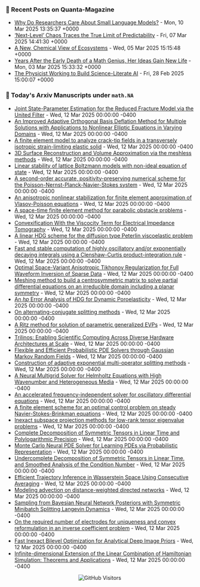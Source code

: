 ### 📝 Recent Posts on Quanta-Magazine
<!-- quanta starts -->
* <a href="https://www.quantamagazine.org/why-do-researchers-care-about-small-language-models-20250310/">Why Do Researchers Care About Small Language Models?</a> - Mon, 10 Mar 2025 13:35:37 +0000
* <a href="https://www.quantamagazine.org/next-level-chaos-traces-the-true-limit-of-predictability-20250307/">‘Next-Level’ Chaos Traces the True Limit of Predictability</a> - Fri, 07 Mar 2025 14:41:30 +0000
* <a href="https://www.quantamagazine.org/a-new-chemical-view-of-ecosystems-20250305/">A New, Chemical View of Ecosystems</a> - Wed, 05 Mar 2025 15:15:48 +0000
* <a href="https://www.quantamagazine.org/years-after-the-early-death-of-a-math-genius-her-ideas-gain-new-life-20250303/">Years After the Early Death of a Math Genius, Her Ideas Gain New Life</a> - Mon, 03 Mar 2025 15:33:32 +0000
* <a href="https://www.quantamagazine.org/the-physicist-working-to-build-science-literate-ai-20250228/">The Physicist Working to Build Science-Literate AI</a> - Fri, 28 Feb 2025 15:00:07 +0000
<!-- quanta ends -->


### 📝 Today's Arxiv Manuscripts under ``math.NA``
<!-- arxiv-math-na starts -->
* <a href="https://arxiv.org/abs/2503.07617">Joint State-Parameter Estimation for the Reduced Fracture Model via the United Filter</a> - Wed, 12 Mar 2025 00:00:00 -0400
* <a href="https://arxiv.org/abs/2503.07624">An Improved Adaptive Orthogonal Basis Deflation Method for Multiple Solutions with Applications to Nonlinear Elliptic Equations in Varying Domains</a> - Wed, 12 Mar 2025 00:00:00 -0400
* <a href="https://arxiv.org/abs/2503.07628">A finite element model to analyze crack-tip fields in a transversely isotropic strain-limiting elastic solid</a> - Wed, 12 Mar 2025 00:00:00 -0400
* <a href="https://arxiv.org/abs/2503.07644">3D Surface Reconstruction and Volume Approximation via the meshless methods</a> - Wed, 12 Mar 2025 00:00:00 -0400
* <a href="https://arxiv.org/abs/2503.07646">Linear stability of lattice Boltzmann models with non-ideal equation of state</a> - Wed, 12 Mar 2025 00:00:00 -0400
* <a href="https://arxiv.org/abs/2503.07692">A second-order accurate, positivity-preserving numerical scheme for the Poisson-Nernst-Planck-Navier-Stokes system</a> - Wed, 12 Mar 2025 00:00:00 -0400
* <a href="https://arxiv.org/abs/2503.07785">An anisotropic nonlinear stabilization for finite element approximation of Vlasov-Poisson equations</a> - Wed, 12 Mar 2025 00:00:00 -0400
* <a href="https://arxiv.org/abs/2503.07808">A space-time finite element method for parabolic obstacle problems</a> - Wed, 12 Mar 2025 00:00:00 -0400
* <a href="https://arxiv.org/abs/2503.07916">Convexification With the Viscocity Term for Electrical Impedance Tomography</a> - Wed, 12 Mar 2025 00:00:00 -0400
* <a href="https://arxiv.org/abs/2503.08127">A linear HDG scheme for the diffusion type Peterlin viscoelastic problem</a> - Wed, 12 Mar 2025 00:00:00 -0400
* <a href="https://arxiv.org/abs/2503.08169">Fast and stable computation of highly oscillatory and/or exponentially decaying integrals using a Clenshaw-Curtis product-integration rule</a> - Wed, 12 Mar 2025 00:00:00 -0400
* <a href="https://arxiv.org/abs/2503.08187">Optimal Space-Variant Anisotropic Tikhonov Regularization for Full Waveform Inversion of Sparse Data</a> - Wed, 12 Mar 2025 00:00:00 -0400
* <a href="https://arxiv.org/abs/2503.08227">Meshing method to build a centrosymmetric matrix to solve partial differential equations on an irreducible domain including a planar symmetry</a> - Wed, 12 Mar 2025 00:00:00 -0400
* <a href="https://arxiv.org/abs/2503.08360">An $hp$ Error Analysis of HDG for Dynamic Poroelasticity</a> - Wed, 12 Mar 2025 00:00:00 -0400
* <a href="https://arxiv.org/abs/2503.08453">On alternating-conjugate splitting methods</a> - Wed, 12 Mar 2025 00:00:00 -0400
* <a href="https://arxiv.org/abs/2503.08465">A Ritz method for solution of parametric generalized EVPs</a> - Wed, 12 Mar 2025 00:00:00 -0400
* <a href="https://arxiv.org/abs/2503.08126">Trilinos: Enabling Scientific Computing Across Diverse Hardware Architectures at Scale</a> - Wed, 12 Mar 2025 00:00:00 -0400
* <a href="https://arxiv.org/abs/2503.08343">Flexible and Efficient Probabilistic PDE Solvers through Gaussian Markov Random Fields</a> - Wed, 12 Mar 2025 00:00:00 -0400
* <a href="https://arxiv.org/abs/2302.01092">Construction of adaptive exponential multi-operator splitting methods</a> - Wed, 12 Mar 2025 00:00:00 -0400
* <a href="https://arxiv.org/abs/2404.02493">A Neural Multigrid Solver for Helmholtz Equations with High Wavenumber and Heterogeneous Media</a> - Wed, 12 Mar 2025 00:00:00 -0400
* <a href="https://arxiv.org/abs/2409.18487">An accelerated frequency-independent solver for oscillatory differential equations</a> - Wed, 12 Mar 2025 00:00:00 -0400
* <a href="https://arxiv.org/abs/2502.09336">A finite element scheme for an optimal control problem on steady Navier-Stokes-Brinkman equations</a> - Wed, 12 Mar 2025 00:00:00 -0400
* <a href="https://arxiv.org/abs/2502.19578">Inexact subspace projection methods for low-rank tensor eigenvalue problems</a> - Wed, 12 Mar 2025 00:00:00 -0400
* <a href="https://arxiv.org/abs/2211.07407">Complete Decomposition of Symmetric Tensors in Linear Time and Polylogarithmic Precision</a> - Wed, 12 Mar 2025 00:00:00 -0400
* <a href="https://arxiv.org/abs/2302.05104">Monte Carlo Neural PDE Solver for Learning PDEs via Probabilistic Representation</a> - Wed, 12 Mar 2025 00:00:00 -0400
* <a href="https://arxiv.org/abs/2403.00643">Undercomplete Decomposition of Symmetric Tensors in Linear Time, and Smoothed Analysis of the Condition Number</a> - Wed, 12 Mar 2025 00:00:00 -0400
* <a href="https://arxiv.org/abs/2405.19679">Efficient Trajectory Inference in Wasserstein Space Using Consecutive Averaging</a> - Wed, 12 Mar 2025 00:00:00 -0400
* <a href="https://arxiv.org/abs/2410.11352">Modeling advection on distance-weighted directed networks</a> - Wed, 12 Mar 2025 00:00:00 -0400
* <a href="https://arxiv.org/abs/2410.19780">Sampling from Bayesian Neural Network Posteriors with Symmetric Minibatch Splitting Langevin Dynamics</a> - Wed, 12 Mar 2025 00:00:00 -0400
* <a href="https://arxiv.org/abs/2411.00482">On the required number of electrodes for uniqueness and convex reformulation in an inverse coefficient problem</a> - Wed, 12 Mar 2025 00:00:00 -0400
* <a href="https://arxiv.org/abs/2502.09758">Fast Inexact Bilevel Optimization for Analytical Deep Image Priors</a> - Wed, 12 Mar 2025 00:00:00 -0400
* <a href="https://arxiv.org/abs/2502.19688">Infinite-dimensional Extension of the Linear Combination of Hamiltonian Simulation: Theorems and Applications</a> - Wed, 12 Mar 2025 00:00:00 -0400
<!-- arxiv-math-na ends -->

<div align="center">
  
![GitHub Visitors](https://api.visitorbadge.io/api/visitors?path=https%3A%2F%2Fgithub.com%2Flowrank&label=profile%20views&labelColor=%231e1e2e&countColor=%23cba6f7)



</div>
